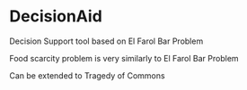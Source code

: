 # DecisionAid
Decision Support tool based on El Farol Bar Problem

Food scarcity problem is very similarly to El Farol Bar Problem

Can be extended to Tragedy of Commons
